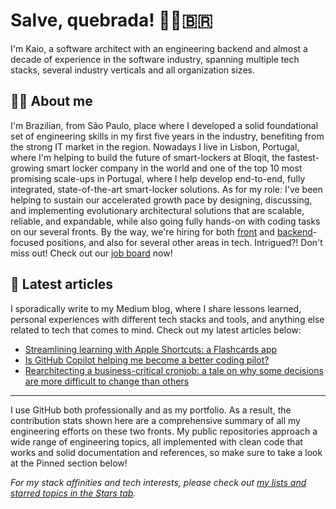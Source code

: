 # Salve, quebrada! ✊🏽🇧🇷

I'm Kaio, a software architect with an engineering backend and almost a decade of experience in the software industry, spanning multiple tech stacks, several industry verticals and all organization sizes.

## 👋🏽 About me

I'm Brazilian, from São Paulo, place where I developed a solid foundational set of engineering skills in my first five years in the industry, benefiting from the strong IT market in the region. Nowadays I live in Lisbon, Portugal, where I'm helping to build the future of smart-lockers at Bloqit, the fastest-growing smart locker company in the world and one of the top 10 most promising scale-ups in Portugal, where I help develop end-to-end, fully integrated, state-of-the-art smart-locker solutions. As for my role: I've been helping to sustain our accelerated growth pace by designing, discussing, and implementing evolutionary architectural solutions that are scalable, reliable, and expandable, while also going fully hands-on with coding tasks on our several fronts. By the way, we're hiring for both [front](https://bloqit.factorialhr.com/job_posting/software-engineer-frontend-67596) and [backend](https://bloqit.factorialhr.com/job_posting/software-engineer-backend-67370)-focused positions, and also for several other areas in tech. Intrigued?! Don't miss out! Check out our [job board](https://bloqit.factorialhr.com/#jobs) now!

## 📝 Latest articles

I sporadically write to my Medium blog, where I share lessons learned, personal experiences with different tech stacks and tools, and anything else related to tech that comes to mind. Check out my latest articles below:

- [Streamlining learning with Apple Shortcuts: a Flashcards app](https://medium.com/@kaiosilveira/streamlining-learning-with-apple-shortcuts-a-flashcards-app-186e8d8cff72)
- [Is GitHub Copilot helping me become a better coding pilot?](https://medium.com/@kaiosilveira/is-github-copilot-helping-me-become-a-better-coding-pilot-5570475e0a27)
- [Rearchitecting a business-critical cronjob: a tale on why some decisions are more difficult to change than others](https://medium.com/@kaiosilveira/rearchitecting-a-business-critical-cronjob-a-tale-on-why-some-decisions-are-more-difficult-to-7cea70db5062)

---

I use GitHub both professionally and as my portfolio. As a result, the contribution stats shown here are a comprehensive summary of all my engineering efforts on these two fronts. My public repositories approach a wide range of engineering topics, all implemented with clean code that works and solid documentation and references, so make sure to take a look at the Pinned section below!

_For my stack affinities and tech interests, please check out [my lists and starred topics in the Stars tab](https://github.com/kaiosilveira?tab=stars)._
